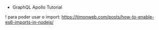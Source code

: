 - GraphQL Apollo Tutorial

! para poder usar o import:
https://timonweb.com/posts/how-to-enable-es6-imports-in-nodejs/